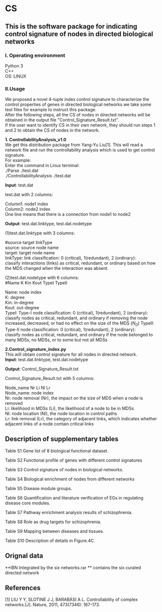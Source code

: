 # CS
## This is the software package for indicating control signature of nodes in directed biological networks
### I. Operating environment
Python 3  
C++   
OS: LINUX
### II.Usage  
We proposed a novel 4-tuple index control signature to characterize the control properties of genes in directed biological networks.we take some test files for example to instruct this package.  
After the following steps, all the CS of nodes in directed networks will be obtained in the output file "Control_Signature_Result.txt".  
If the user want to identify CS in their own network, they should run steps 1 and 2 to obtain the CS of nodes in the network.  

**1. ControllabilityAnalysis_v1.0**  
We get this distribution package from Yang-Yu Liu[1]. This will read a network file and run the controllability analysis which is used to get control signature.  
For example:   
Enter the command in Linux terminal:   
./Parse ./test.dat  
./ControllabilityAnalysis ./test.dat  

**Input**: test.dat  

test.dat with 2 columns:  

Column1: node1 index  
Column2: node2 index  
One line means that there is a connection from node1 to node2  

**Output**: test.dat.linktype, test.dat.nodetype  

(1)test.dat.linktype with 3 columns:  

#source target linkType  
source: source node name  
target: target node name  
linkType: link classification: 0 (critical), 1(redundant), 2 (ordinary):     
classify interactions (links) as critical, redundant, or ordinary based on how the MDS changed 
when the interaction was absent. 

(2)test.dat.nodetype with 6 columns:  
#Name K Kin Kout TypeI TypeII  

Name: node index    
K: degree  
Kin: in-degree  
Kout: out-degree  
TypeI: Type-I node classification: 0 (critical), 1(redundant), 2 (ordinary):  
classify nodes as critical, redundant, and ordinary if removing the node increased, decreased, or had no effect on the size of the MDS 
$(N_D)$
TypeII: Type-II node classification: 0 (critical), 1(redundant), 2 (ordinary):  
classify nodes as critical, redundant, and ordinary if the node belonged to many MDSs, no MDSs, or to some but not all MDSs  

**2.Control_signature_index.py**  
This will obtain control signature for all nodes in directed network.    
**Input**: test.dat.linktype, test.dat.nodetype  

**Output**: Control_Signature_Result.txt  

Control_Signature_Result.txt with 5 columns: 

Node_name	Nr	Li	Nl	Lr  
Node_name: node index  
Nr: node removal (Nr), the impact on the size of MDS when a node is removed  
Li:  likelihood in MDSs (Li), the likelihood of a node to be in MDSs  
Nl:  node location (Nl), the node location in control paths  
Lr: link removal (Lr), the category of adjacent links, which indicates whether adjacent links of a node contain critical links  


## Description of supplementary tables  
Table S1 Gene list of 8 biological functional dataset.  

Table S2 Functional profile of genes with different control signatures

Table S3 Control signature of nodes in biological networks.  

Table S4 Biological enrichment of nodes from different networks 

Table S5 Disease module groups.  

Table S6 Quantification and literature verification of EGs in regulating disease core modules.  

Table S7 Pathway enrichment analysis results of schizophrenia.  

Table S8 Role as drug targets for schizophrenia.  

Table S9 Mapping between diseases and tissues.  

Table S10 Description of details in Figure.4C.  

## Orignal data
**IBN Integrated by the six networks.rar ** contains the six curated directed network

## References  
[1]	LIU Y Y, SLOTINE J J, BARABÁSI A L. Controllability of complex networks.[J]. Nature, 2011, 473(7346): 167-173.  

